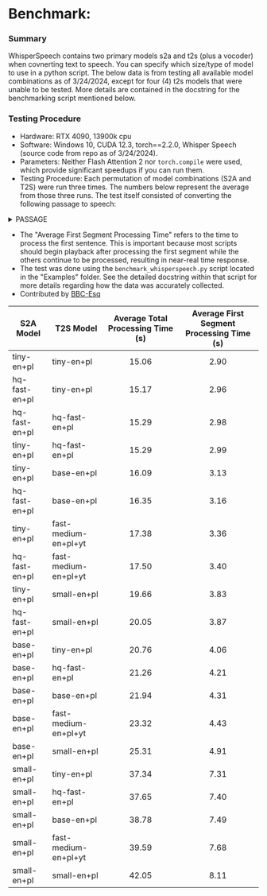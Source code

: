# Benchmark:

### Summary
WhisperSpeech contains two primary models s2a and t2s (plus a vocoder) when covnerting text to speech.  You can specify which size/type of model to use in a python script.  The below data is from testing all available model combinations as of 3/24/2024, except for four (4) t2s models that were unable to be tested.  More details are contained in the docstring for the benchmarking script mentioned below.

### Testing Procedure
- Hardware: RTX 4090, 13900k cpu
- Software: Windows 10, CUDA 12.3, torch==2.2.0, Whisper Speech (source code from repo as of 3/24/2024).
- Parameters: Neither Flash Attention 2 nor `torch.compile` were used, which provide significant speedups if you can run them.
- Testing Procedure: Each permutation of model combinations (S2A and T2S) were run three times. The numbers below represent the average from those three runs.  The test itself consisted of converting the following passage to speech:

<details>
  <summary>PASSAGE</summary>
  "This script processes a body of text one sentence at a time and plays them consecutively. This enables the audio playback to begin sooner instead of waiting for the entire body of text to be processed. The script uses the threading and queue modules that are part of the standard Python library. It also uses the sound device library, which is fairly reliable across different platforms. I hope you enjoy, and feel free to modify or distribute at your pleasure."
</details>

- The "Average First Segment Processing Time" refers to the time to process the first sentence.  This is important because most scripts should begin playback after processing the first segment while the others continue to be processed, resulting in near-real time response.
- The test was done using the `benchmark_whisperspeech.py` script located in the "Examples" folder. See the detailed docstring within that script for more details regarding how the data was accurately collected.
- Contributed by [BBC-Esq](https://github.com/BBC-Esq)


<table>
  <thead>
    <tr>
      <th>S2A Model</th>
      <th>T2S Model</th>
      <th>Average Total Processing Time (s)</th>
      <th>Average First Segment Processing Time (s)</th>
    </tr>
  </thead>
  <tbody>
    <tr>
      <td>tiny-en+pl</td>
      <td>tiny-en+pl</td>
      <td align="center">15.06</td>
      <td align="center">2.90</td>
    </tr>
    <tr>
      <td>hq-fast-en+pl</td>
      <td>tiny-en+pl</td>
      <td align="center">15.17</td>
      <td align="center">2.96</td>
    </tr>
    <tr>
      <td>hq-fast-en+pl</td>
      <td>hq-fast-en+pl</td>
      <td align="center">15.29</td>
      <td align="center">2.98</td>
    </tr>
    <tr>
      <td>tiny-en+pl</td>
      <td>hq-fast-en+pl</td>
      <td align="center">15.29</td>
      <td align="center">2.99</td>
    </tr>
    <tr>
      <td>tiny-en+pl</td>
      <td>base-en+pl</td>
      <td align="center">16.09</td>
      <td align="center">3.13</td>
    </tr>
    <tr>
      <td>hq-fast-en+pl</td>
      <td>base-en+pl</td>
      <td align="center">16.35</td>
      <td align="center">3.16</td>
    </tr>
    <tr>
      <td>tiny-en+pl</td>
      <td>fast-medium-en+pl+yt</td>
      <td align="center">17.38</td>
      <td align="center">3.36</td>
    </tr>
    <tr>
      <td>hq-fast-en+pl</td>
      <td>fast-medium-en+pl+yt</td>
      <td align="center">17.50</td>
      <td align="center">3.40</td>
    </tr>
    <tr>
      <td>tiny-en+pl</td>
      <td>small-en+pl</td>
      <td align="center">19.66</td>
      <td align="center">3.83</td>
    </tr>
    <tr>
      <td>hq-fast-en+pl</td>
      <td>small-en+pl</td>
      <td align="center">20.05</td>
      <td align="center">3.87</td>
    </tr>
    <tr>
      <td>base-en+pl</td>
      <td>tiny-en+pl</td>
      <td align="center">20.76</td>
      <td align="center">4.06</td>
    </tr>
    <tr>
      <td>base-en+pl</td>
      <td>hq-fast-en+pl</td>
      <td align="center">21.26</td>
      <td align="center">4.21</td>
    </tr>
    <tr>
      <td>base-en+pl</td>
      <td>base-en+pl</td>
      <td align="center">21.94</td>
      <td align="center">4.31</td>
    </tr>
    <tr>
      <td>base-en+pl</td>
      <td>fast-medium-en+pl+yt</td>
      <td align="center">23.32</td>
      <td align="center">4.43</td>
    </tr>
    <tr>
      <td>base-en+pl</td>
      <td>small-en+pl</td>
      <td align="center">25.31</td>
      <td align="center">4.91</td>
    </tr>
    <tr>
      <td>small-en+pl</td>
      <td>tiny-en+pl</td>
      <td align="center">37.34</td>
      <td align="center">7.31</td>
    </tr>
    <tr>
      <td>small-en+pl</td>
      <td>hq-fast-en+pl</td>
      <td align="center">37.65</td>
      <td align="center">7.40</td>
    </tr>
    <tr>
      <td>small-en+pl</td>
      <td>base-en+pl</td>
      <td align="center">38.78</td>
      <td align="center">7.49</td>
    </tr>
    <tr>
      <td>small-en+pl</td>
      <td>fast-medium-en+pl+yt</td>
      <td align="center">39.59</td>
      <td align="center">7.68</td>
    </tr>
    <tr>
      <td>small-en+pl</td>
      <td>small-en+pl</td>
      <td align="center">42.05</td>
      <td align="center">8.11</td>
    </tr>
  </tbody>
</table>
